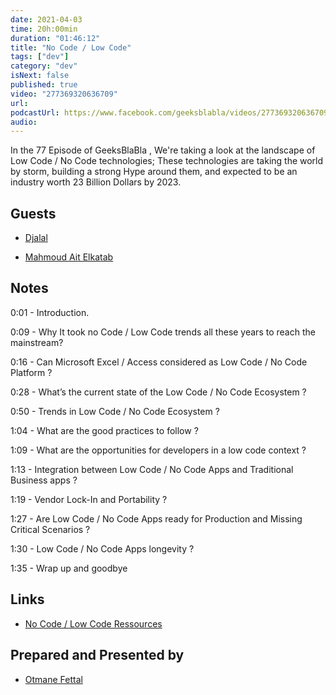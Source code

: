 ```yaml
---
date: 2021-04-03
time: 20h:00min
duration: "01:46:12"
title: "No Code / Low Code"
tags: ["dev"]
category: "dev"
isNext: false
published: true
video: "277369320636709"
url:
podcastUrl: https://www.facebook.com/geeksblabla/videos/277369320636709
audio:
---
```


In the 77 Episode of GeeksBlaBla , We're taking a look at the landscape of Low Code / No Code technologies; These technologies are taking the world by storm, building a strong Hype around them, and expected to be an industry worth 23 Billion Dollars by 2023.

## Guests

- [Djalal](https://twitter.com/enlamp)

- [Mahmoud Ait Elkatab](https://twitter.com/mahmoudaitkatab)

## Notes

0:01 - Introduction.

0:09 - Why It took no Code / Low Code trends all these years to reach the mainstream?

0:16 - Can Microsoft Excel / Access considered as Low Code / No Code Platform ?

0:28 - What’s the current state of the Low Code / No Code Ecosystem ?

0:50 - Trends in Low Code / No Code Ecosystem ?

1:04 - What are the good practices to follow ?

1:09 - What are the opportunities for developers in a low code context ?

1:13 - Integration between Low Code / No Code Apps and Traditional Business apps ?

1:19 - Vendor Lock-In and Portability ?

1:27 - Are Low Code / No Code Apps ready for Production and Missing Critical Scenarios ?

1:30 - Low Code / No Code Apps longevity ?

1:35 - Wrap up and goodbye

## Links

- [No Code / Low Code Ressources](https://www.notion.so/espacelogistique/NoCode-Links-80fb4687b7844bc5ae2e342cdcec818e)

## Prepared and Presented by

- [Otmane Fettal](https://twitter.com/ofettal)
